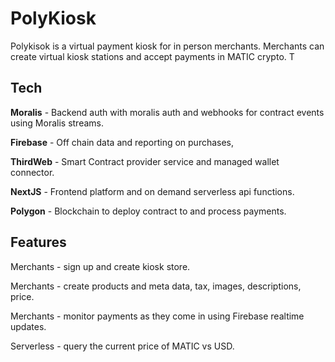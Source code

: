 # PolyKiosk

Polykisok is a virtual payment kiosk for in person merchants. Merchants can create virtual kiosk stations and accept payments in MATIC crypto. T

## Tech

**Moralis** - Backend auth with moralis auth and webhooks for contract events using Moralis streams.

**Firebase** - Off chain data and reporting on purchases,

**ThirdWeb** - Smart Contract provider service and managed wallet connector.

**NextJS** - Frontend platform and on demand serverless api functions.

**Polygon** - Blockchain to deploy contract to and process payments.

## Features

Merchants - sign up and create kiosk store.

Merchants - create products and meta data, tax, images, descriptions, price.

Merchants - monitor payments as they come in using Firebase realtime updates.

Serverless - query the current price of MATIC vs USD.
